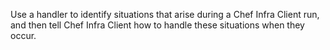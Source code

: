 Use a handler to identify situations that arise during a Chef Infra
Client run, and then tell Chef Infra Client how to handle these
situations when they occur.
